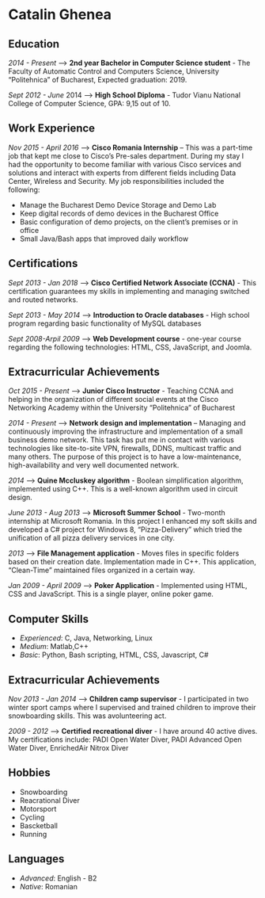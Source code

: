 # Catalin Ghenea

##	Education 
*2014 - Present* --> **2nd year Bachelor in Computer Science student** - The Faculty of Automatic Control and Computers Science, University “Politehnica” of Bucharest, Expected graduation: 2019.   

*Sept 2012 - June* 2014 --> **High School Diploma** - Tudor Vianu National College of Computer Science, GPA: 9,15 out of 10.




##	Work Experience 
*Nov 2015 - April 2016* --> **Cisco Romania Internship** – This was a part-time job that kept me close to Cisco’s Pre-sales department. During my stay I had the opportunity to become familiar with various Cisco services and solutions and interact with experts from different fields including Data Center, Wireless and Security. My job responsibilities included the following: 
+ Manage the Bucharest Demo Device Storage and Demo Lab 
+ Keep digital records of demo devices in the Bucharest Office 
+ Basic configuration of demo projects, on the client’s premises or in office 
+ Small Java/Bash apps that improved daily workflow 




## 	Certifications

*Sept 2013 - Jan 2018* --> **Cisco Certified Network Associate (CCNA)** - This certification guarantees my skills in implementing and managing switched and routed networks. 

*Sept 2013 - May 2014* --> **Introduction to Oracle databases** - High school program regarding basic functionality of MySQL databases

*Sept 2008-Arpil 2009* --> **Web Development course** - one-year course regarding the following technologies: HTML, CSS, JavaScript, and Joomla.




##	Extracurricular Achievements 

*Oct 2015 - Present* --> **Junior Cisco Instructor** - Teaching CCNA and helping in the organization of different social events at the Cisco Networking Academy within the University “Politehnica” of Bucharest

*2014 - Present* --> **Network design and implementation** – Managing and continuously improving the infrastructure and implementation of a small business demo network. This task has put me in contact with various technologies like site-to-site VPN, firewalls, DDNS, multicast traffic and many others. The purpose of this project is to have a low-maintenance, high-availability and very well documented network.

*2014* --> **Quine Mccluskey algorithm** - Boolean simplification algorithm, implemented using C++. This is a well-known algorithm used in circuit design.

*June 2013 - Aug 2013* --> **Microsoft Summer School** - Two-month internship at Microsoft Romania. In this project I enhanced my soft skills and developed a C# project for Windows 8, “Pizza-Delivery” which tried the unification of all pizza delivery services in one city.

*2013* --> **File Management application** - Moves files in specific folders based on their creation date. Implementation made in C++. This application, “Clean-Time” maintained files organized in a certain way.

*Jan 2009 - April 2009* --> **Poker Application** - Implemented using HTML, CSS and JavaScript. This is a single player, online poker game. 




## 	Computer Skills
+ *Experienced*: C, Java, Networking, Linux
+ *Medium*: Matlab,C++
+ *Basic*: Python, Bash scripting, HTML, CSS, Javascript, C#




## 	Extracurricular Achievements 
*Nov 2013 - Jan 2014* --> **Children camp supervisor** - I participated in two winter sport camps where I supervised and trained children to improve their snowboarding skills. This was avolunteering act.

*2009 - 2012* --> **Certified recreational diver** - I have around 40 active dives. My certifications include: PADI Open Water Diver, PADI Advanced Open Water Diver, EnrichedAir Nitrox Diver



## 	Hobbies
+ Snowboarding
+ Reacrational Diver
+ Motorsport
+ Cycling
+ Bascketball
+ Running

##	Languages
+ *Advanced*: English - B2
+ *Native*: Romanian

